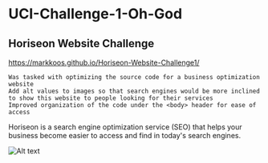 # UCI-Challenge-1-Oh-God

## Horiseon Website Challenge

https://markkoos.github.io/Horiseon-Website-Challenge1/

```
Was tasked with optimizing the source code for a business optimization website
Add alt values to images so that search engines would be more inclined to show this website to people looking for their services
Improved organization of the code under the <body> header for ease of access
```

Horiseon is a search engine optimization service (SEO) that helps your business become easier to access and find in today's search engines. 

![Alt text](/c/Users/marku/UCI-Challenge-1/pictures/screenshot.png)